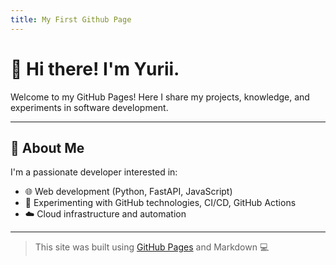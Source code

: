```yaml
---
title: My First Github Page
---
```


# 👋 Hi there! I'm Yurii.

Welcome to my GitHub Pages! Here I share my projects, knowledge, and experiments in software development.

---

## 🧠 About Me

I'm a passionate developer interested in:

- 🌐 Web development (Python, FastAPI, JavaScript)
- 🧪 Experimenting with GitHub technologies, CI/CD, GitHub Actions
- ☁️ Cloud infrastructure and automation

---

> This site was built using [GitHub Pages](https://pages.github.com/) and Markdown 💻
